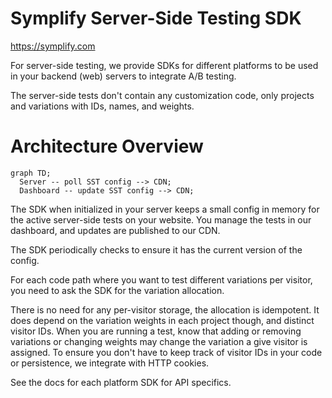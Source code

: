 Symplify Server-Side Testing SDK
================================

https://symplify.com

For server-side testing, we provide SDKs for different platforms to be used in
your backend (web) servers to integrate A/B testing.

The server-side tests don't contain any customization code, only projects and
variations with IDs, names, and weights.

Architecture Overview
=====================

```mermaid
graph TD;
  Server -- poll SST config --> CDN;
  Dashboard -- update SST config --> CDN;
```

The SDK when initialized in your server keeps a small config in memory for the
active server-side tests on your website. You manage the tests in our dashboard,
and updates are published to our CDN.

The SDK periodically checks to ensure it has the current version of the config.

For each code path where you want to test different variations per visitor, you
need to ask the SDK for the variation allocation.

There is no need for any per-visitor storage, the allocation is idempotent. It
does depend on the variation weights in each project though, and distinct
visitor IDs. When you are running a test, know that adding or removing
variations or changing weights may change the variation a give visitor is
assigned. To ensure you don't have to keep track of visitor IDs in your code or
persistence, we integrate with HTTP cookies.

See the docs for each platform SDK for API specifics.

